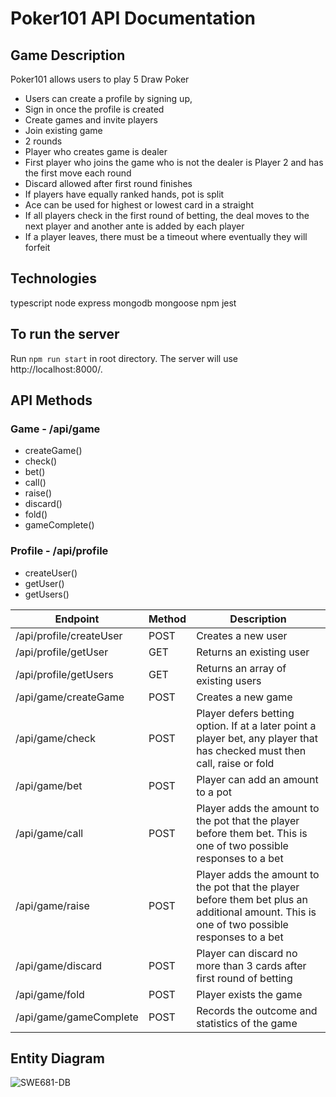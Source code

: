 # Poker101 API Documentation 

## Game Description 
Poker101 allows users to play 5 Draw Poker
- Users can create a profile by signing up, 
- Sign in once the profile is created 
- Create games and invite players
- Join existing game
- 2 rounds
- Player who creates game is dealer
- First player who joins the game who is not the dealer is Player 2 and has the first move each round
- Discard allowed after first round finishes
- If players have equally ranked hands, pot is split
- Ace can be used for highest or lowest card in a straight
- If all players check in the first round of  betting, the deal moves to the next player and another ante is added by each player
- If a player leaves, there must be a timeout where eventually they will forfeit

## Technologies 
typescript
node
express
mongodb
mongoose
npm 
jest

## To run the server
Run `npm run start` in root directory. The server will use http://localhost:8000/.

## API Methods 

### Game - /api/game
- createGame()
- check()
- bet()
- call()
- raise()
- discard()
- fold()
- gameComplete()

### Profile - /api/profile
- createUser()
- getUser()
- getUsers()

Endpoint | Method | Description 
--- | --- | ---
/api/profile/createUser | POST | Creates a new user 
/api/profile/getUser | GET | Returns an existing user
/api/profile/getUsers | GET | Returns an array of existing users
/api/game/createGame | POST | Creates a new game 
/api/game/check | POST | Player defers betting option. If at a later point a player bet, any player that has checked must then call, raise or fold
/api/game/bet | POST | Player can add an amount to a pot
/api/game/call | POST | Player adds the amount to the pot that the player before them bet. This is one of two possible responses to a bet
/api/game/raise | POST | Player adds the amount to the pot that the player before them bet plus an additional amount. This is one of two possible responses to a bet
/api/game/discard | POST | Player can discard no more than 3 cards after first round of betting
/api/game/fold | POST | Player exists the game
/api/game/gameComplete | POST | Records the outcome and statistics of the game


## Entity Diagram
![SWE681-DB](https://user-images.githubusercontent.com/38384272/138622944-6cc308ba-a312-4758-bbc5-36dd02095816.png)